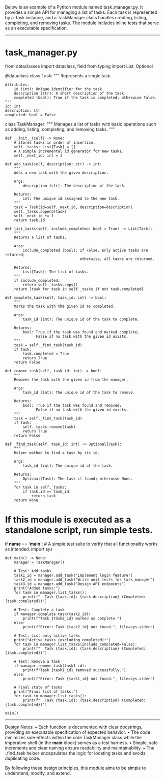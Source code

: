 Below is an example of a Python module named task_manager.py. It provides a simple API for managing a list of tasks. Each task is represented by a Task instance, and a TaskManager class handles creating, listing, completing, and removing tasks. The module includes inline tests that serve as an executable specification.

------------------------------------------------------------
# task_manager.py

from dataclasses import dataclass, field
from typing import List, Optional


@dataclass
class Task:
    """
    Represents a single task.

    Attributes:
        id (int): Unique identifier for the task.
        description (str): A short description of the task.
        completed (bool): True if the task is completed; otherwise False.
    """
    id: int
    description: str
    completed: bool = False


class TaskManager:
    """
    Manages a list of tasks with basic operations such as adding,
    listing, completing, and removing tasks.
    """

    def __init__(self) -> None:
        # Stores tasks in order of insertion.
        self._tasks: List[Task] = []
        # A simple incremental id generator for new tasks.
        self._next_id: int = 1

    def add_task(self, description: str) -> int:
        """
        Adds a new task with the given description.

        Args:
            description (str): The description of the task.

        Returns:
            int: The unique id assigned to the new task.
        """
        task = Task(id=self._next_id, description=description)
        self._tasks.append(task)
        self._next_id += 1
        return task.id

    def list_tasks(self, include_completed: bool = True) -> List[Task]:
        """
        Returns a list of tasks.

        Args:
            include_completed (bool): If False, only active tasks are returned;
                                      otherwise, all tasks are returned.

        Returns:
            List[Task]: The list of tasks.
        """
        if include_completed:
            return self._tasks.copy()
        return [task for task in self._tasks if not task.completed]

    def complete_task(self, task_id: int) -> bool:
        """
        Marks the task with the given id as completed.

        Args:
            task_id (int): The unique id of the task to complete.

        Returns:
            bool: True if the task was found and marked complete;
                  False if no task with the given id exists.
        """
        task = self._find_task(task_id)
        if task:
            task.completed = True
            return True
        return False

    def remove_task(self, task_id: int) -> bool:
        """
        Removes the task with the given id from the manager.

        Args:
            task_id (int): The unique id of the task to remove.

        Returns:
            bool: True if the task was found and removed;
                  False if no task with the given id exists.
        """
        task = self._find_task(task_id)
        if task:
            self._tasks.remove(task)
            return True
        return False

    def _find_task(self, task_id: int) -> Optional[Task]:
        """
        Helper method to find a task by its id.

        Args:
            task_id (int): The unique id of the task.

        Returns:
            Optional[Task]: The task if found; otherwise None.
        """
        for task in self._tasks:
            if task.id == task_id:
                return task
        return None


# If this module is executed as a standalone script, run simple tests.
if __name__ == '__main__':
    # A simple test suite to verify that all functionality works as intended.
    import sys

    def main() -> None:
        manager = TaskManager()

        # Test: Add tasks
        task1_id = manager.add_task("Implement login feature")
        task2_id = manager.add_task("Write unit tests for task_manager")
        task3_id = manager.add_task("Design API endpoints")
        print("Added tasks:")
        for task in manager.list_tasks():
            print(f"  Task {task.id}: {task.description} (Completed: {task.completed})")

        # Test: Complete a task
        if manager.complete_task(task2_id):
            print(f"Task {task2_id} marked as complete.")
        else:
            print(f"Error: Task {task2_id} not found.", file=sys.stderr)

        # Test: List only active tasks
        print("Active tasks (excluding completed):")
        for task in manager.list_tasks(include_completed=False):
            print(f"  Task {task.id}: {task.description} (Completed: {task.completed})")

        # Test: Remove a task
        if manager.remove_task(task1_id):
            print(f"Task {task1_id} removed successfully.")
        else:
            print(f"Error: Task {task1_id} not found.", file=sys.stderr)

        # Final state of tasks
        print("Final list of tasks:")
        for task in manager.list_tasks():
            print(f"  Task {task.id}: {task.description} (Completed: {task.completed})")

    main()

------------------------------------------------------------

Design Notes:
• Each function is documented with clear docstrings, providing an executable specification of expected behavior.
• The code minimizes side‑effects within the core TaskManager class while the imperative shell (in the __main__ block) serves as a test harness.
• Simple, safe increments and clear naming ensure readability and maintainability.
• The _find_task helper encapsulates the logic for locating tasks and avoids duplicating code.
  
By following these design principles, this module aims to be simple to understand, modify, and extend.